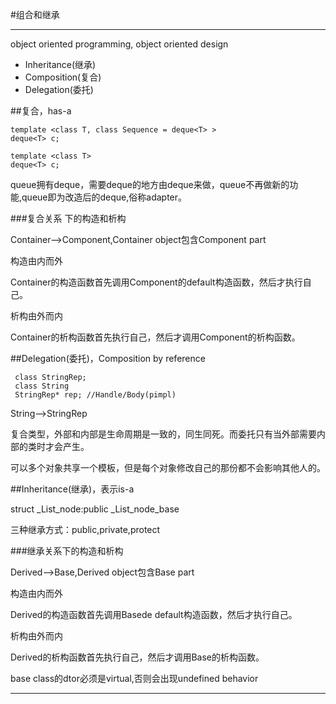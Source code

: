 #组合和继承

------

object oriented programming, object oriented design

- Inheritance(继承)  
- Composition(复合)
- Delegation(委托)

##复合，has-a

    template <class T, class Sequence = deque<T> >  
    deque<T> c;  

    template <class T>  
    deque<T> c;  

queue拥有deque，需要deque的地方由deque来做，queue不再做新的功能,queue即为改造后的deque,俗称adapter。

###复合关系 下的构造和析构

Container-->Component,Container object包含Component part

构造由内而外

Container的构造函数首先调用Component的default构造函数，然后才执行自己。

析构由外而内

Container的析构函数首先执行自己，然后才调用Component的析构函数。

##Delegation(委托)，Composition by reference

     class StringRep;
     class String
     StringRep* rep; //Handle/Body(pimpl)

String-->StringRep

复合类型，外部和内部是生命周期是一致的，同生同死。而委托只有当外部需要内部的类时才会产生。

可以多个对象共享一个模板，但是每个对象修改自己的那份都不会影响其他人的。


##Inheritance(继承)，表示is-a

struct _List_node:public _List_node_base

三种继承方式：public,private,protect

###继承关系下的构造和析构

Derived-->Base,Derived object包含Base part

构造由内而外

Derived的构造函数首先调用Basede default构造函数，然后才执行自己。

析构由外而内

Derived的析构函数首先执行自己，然后才调用Base的析构函数。

base class的dtor必须是virtual,否则会出现undefined behavior




------